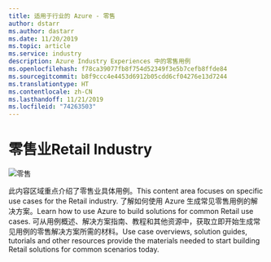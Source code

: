 ```yaml
---
title: 适用于行业的 Azure - 零售
author: dstarr
ms.author: dastarr
ms.date: 11/20/2019
ms.topic: article
ms.service: industry
description: Azure Industry Experiences 中的零售用例
ms.openlocfilehash: f78ca39077fb8f754d52349f3e5b7cefb8ffde84
ms.sourcegitcommit: b8f9ccc4e4453d6912b05cdd6cf04276e13d7244
ms.translationtype: HT
ms.contentlocale: zh-CN
ms.lasthandoff: 11/21/2019
ms.locfileid: "74263503"
---
```

# <a name="retail-industry"></a><span data-ttu-id="e8443-103">零售业</span><span class="sxs-lookup"><span data-stu-id="e8443-103">Retail Industry</span></span>

![零售](./assets/index-assets/retailers.png)

<span data-ttu-id="e8443-105">此内容区域重点介绍了零售业具体用例。</span><span class="sxs-lookup"><span data-stu-id="e8443-105">This content area focuses on specific use cases for the Retail industry.</span></span> <span data-ttu-id="e8443-106">了解如何使用 Azure 生成常见零售用例的解决方案。</span><span class="sxs-lookup"><span data-stu-id="e8443-106">Learn how to use Azure to build solutions for common Retail use cases.</span></span> <span data-ttu-id="e8443-107">可从用例概述、解决方案指南、教程和其他资源中，获取立即开始生成常见用例的零售解决方案所需的材料。</span><span class="sxs-lookup"><span data-stu-id="e8443-107">Use case overviews, solution guides, tutorials and other resources provide the materials needed to start building Retail solutions for common scenarios today.</span></span>